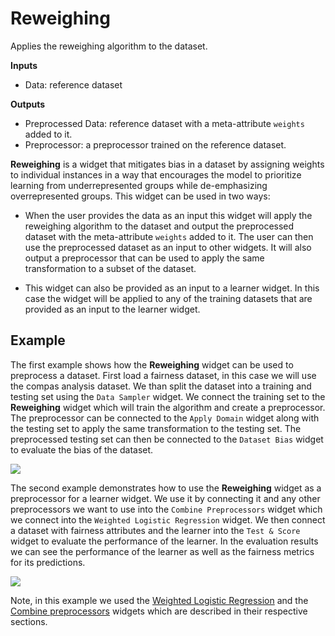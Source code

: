 Reweighing
================
Applies the reweighing algorithm to the dataset.

**Inputs**

- Data: reference dataset

**Outputs**

- Preprocessed Data: reference dataset with a meta-attribute `weights` added to it.
- Preprocessor: a preprocessor trained on the reference dataset.

**Reweighing** is a widget that mitigates bias in a dataset by assigning weights to individual instances in a way that encourages the model to prioritize learning from underrepresented groups while de-emphasizing overrepresented groups. This widget can be used in two ways:

- When the user provides the data as an input this widget will apply the reweighing algorithm to the dataset and output the preprocessed dataset with the meta-attribute `weights` added to it. The user can then use the preprocessed dataset as an input to other widgets. It will also output a preprocessor that can be used to apply the same transformation to a subset of the dataset.

- This widget can also be provided as an input to a learner widget. In this case the widget will be applied to any of the training datasets that are provided as an input to the learner widget.

Example
-------

The first example shows how the **Reweighing** widget can be used to preprocess a dataset. First load a fairness dataset, in this case we will use the compas analysis dataset. We than split the dataset into a training and testing set using the `Data Sampler` widget. We connect the training set to the **Reweighing** widget which will train the algorithm and create a preprocessor. The preprocessor can be connected to the `Apply Domain` widget along with the testing set to apply the same transformation to the testing set. The preprocessed testing set can then be connected to the `Dataset Bias` widget to evaluate the bias of the dataset.

![](images/reweighing-dataset-example.png)

The second example demonstrates how to use the **Reweighing** widget as a preprocessor for a learner widget. We use it by connecting it and any other preprocessors we want to use into the `Combine Preprocessors` widget which we connect into the `Weighted Logistic Regression` widget. We then connect a dataset with fairness attributes and the learner into the `Test & Score` widget to evaluate the performance of the learner. In the evaluation results we can see the performance of the learner as well as the fairness metrics for its predictions.

![](images/reweighing-preprocessor-example.png)

Note, in this example we used the [Weighted Logistic Regression](weighted-logistic-regression.md) and the [Combine preprocessors](combine-preprocessors.md) widgets which are described in their respective sections.